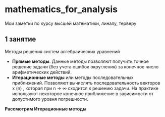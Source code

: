 # mathematics_for_analysis
Мои заметки по курсу высшей математики, линалу, терверу


## 1 занятие
Методы решения систем алгебраических уравнений 
* **Прямые методы**. Данные методы позволяют получить точное
решение задачи (без учета ошибок округления) за конечное число
арифметических действий.
* **Итерационные методы** или методы последовательных
приближений. Позволяют вычислять последовательность
векторов x (n) , которая при n → ∞ сходится к решению задачи. На
практике используют некоторое конечное приближение в
зависимости от допустимого уровня погрешности.

**Рассмотрим Итерационные методы**
